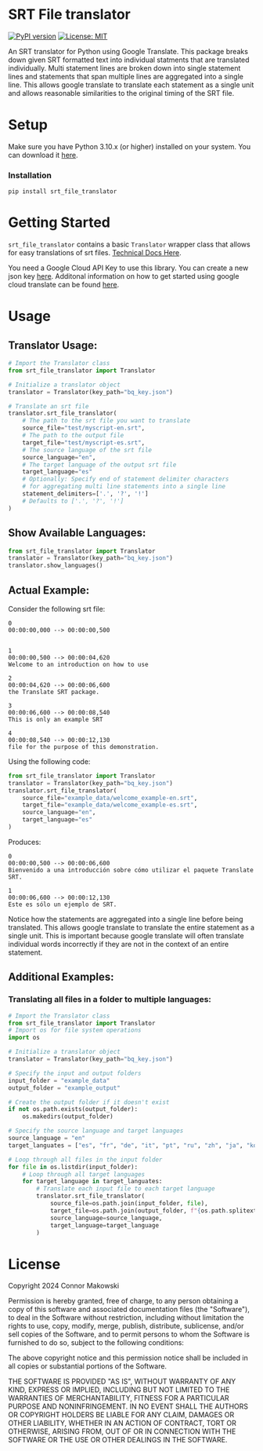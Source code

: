
# SRT File translator
[![PyPI version](https://badge.fury.io/py/srt_file_translator.svg)](https://badge.fury.io/py/srt_file_translator)
[![License: MIT](https://img.shields.io/badge/License-MIT-yellow.svg)](https://opensource.org/licenses/MIT)

An SRT translator for Python using Google Translate. This package breaks down given SRT formatted text into individual statments that are translated individually. Multi statement lines are broken down into single statement lines and statements that span multiple lines are aggregated into a single line. This allows google translate to translate each statement as a single unit and allows reasonable similarities to the original timing of the SRT file.

# Setup

Make sure you have Python 3.10.x (or higher) installed on your system. You can download it [here](https://www.python.org/downloads/).

### Installation

```
pip install srt_file_translator
```

# Getting Started

`srt_file_translator` contains a basic `Translator` wrapper class that allows for easy translations of srt files. [Technical Docs Here](https://connor-makowski.github.io/srt_file_translator/srt_file_translator.html).

You need a Google Cloud API Key to use this library. You can create a new json key [here](https://console.cloud.google.com/apis/credentials/serviceaccountkey). Additonal information on how to get started using google cloud translate can be found [here](https://cloud.google.com/translate/docs/setup).

# Usage

## Translator Usage:
```py
# Import the Translator class
from srt_file_translator import Translator

# Initialize a translator object
translator = Translator(key_path="bq_key.json")

# Translate an srt file
translator.srt_file_translator(
    # The path to the srt file you want to translate
    source_file="test/myscript-en.srt",
    # The path to the output file
    target_file="test/myscript-es.srt",
    # The source language of the srt file
    source_language="en",
    # The target language of the output srt file
    target_language="es"
    # Optionally: Specify end of statement delimiter characters
    # for aggregating multi line statements into a single line
    statement_delimiters=['.', '?', '!']
    # Defaults to ['.', '?', '!']
)
```

## Show Available Languages:
```py
from srt_file_translator import Translator
translator = Translator(key_path="bq_key.json")
translator.show_languages()
```

## Actual Example:

Consider the following srt file:

```srt
0
00:00:00,000 --> 00:00:00,500


1
00:00:00,500 --> 00:00:04,620
Welcome to an introduction on how to use

2
00:00:04,620 --> 00:00:06,600
the Translate SRT package.

3
00:00:06,600 --> 00:00:08,540
This is only an example SRT

4
00:00:08,540 --> 00:00:12,130
file for the purpose of this demonstration.

```

Using the following code:
  
```py
from srt_file_translator import Translator
translator = Translator(key_path="bq_key.json")
translator.srt_file_translator(
    source_file="example_data/welcome_example-en.srt",
    target_file="example_data/welcome_example-es.srt",
    source_language="en",
    target_language="es"
)
```

Produces:

```srt
0
00:00:00,500 --> 00:00:06,600
Bienvenido a una introducción sobre cómo utilizar el paquete Translate SRT.

1
00:00:06,600 --> 00:00:12,130
Este es sólo un ejemplo de SRT.
```

Notice how the statements are aggregated into a single line before being translated. This allows google translate to translate the entire statement as a single unit. This is important because google translate will often translate individual words incorrectly if they are not in the context of an entire statement.

## Additional Examples:

### Translating all files in a folder to multiple languages:

```py
# Import the Translator class
from srt_file_translator import Translator
# Import os for file system operations
import os

# Initialize a translator object
translator = Translator(key_path="bq_key.json")

# Specify the input and output folders
input_folder = "example_data"
output_folder = "example_output"

# Create the output folder if it doesn't exist
if not os.path.exists(output_folder):
    os.makedirs(output_folder)

# Specify the source language and target languages
source_language = "en"
target_languates = ["es", "fr", "de", "it", "pt", "ru", "zh", "ja", "ko"]

# Loop through all files in the input folder
for file in os.listdir(input_folder):
    # Loop through all target languages
    for target_language in target_languates:
        # Translate each input file to each target language
        translator.srt_file_translator(
            source_file=os.path.join(input_folder, file),
            target_file=os.path.join(output_folder, f"{os.path.splitext(file)[0]}-{target_language}.srt"),
            source_language=source_language,
            target_language=target_language
        )
```


# License

Copyright 2024 Connor Makowski

Permission is hereby granted, free of charge, to any person obtaining a copy of this software and associated documentation files (the "Software"), to deal in the Software without restriction, including without limitation the rights to use, copy, modify, merge, publish, distribute, sublicense, and/or sell copies of the Software, and to permit persons to whom the Software is furnished to do so, subject to the following conditions:

The above copyright notice and this permission notice shall be included in all copies or substantial portions of the Software.

THE SOFTWARE IS PROVIDED "AS IS", WITHOUT WARRANTY OF ANY KIND, EXPRESS OR IMPLIED, INCLUDING BUT NOT LIMITED TO THE WARRANTIES OF MERCHANTABILITY, FITNESS FOR A PARTICULAR PURPOSE AND NONINFRINGEMENT. IN NO EVENT SHALL THE AUTHORS OR COPYRIGHT HOLDERS BE LIABLE FOR ANY CLAIM, DAMAGES OR OTHER LIABILITY, WHETHER IN AN ACTION OF CONTRACT, TORT OR OTHERWISE, ARISING FROM, OUT OF OR IN CONNECTION WITH THE SOFTWARE OR THE USE OR OTHER DEALINGS IN THE SOFTWARE.

